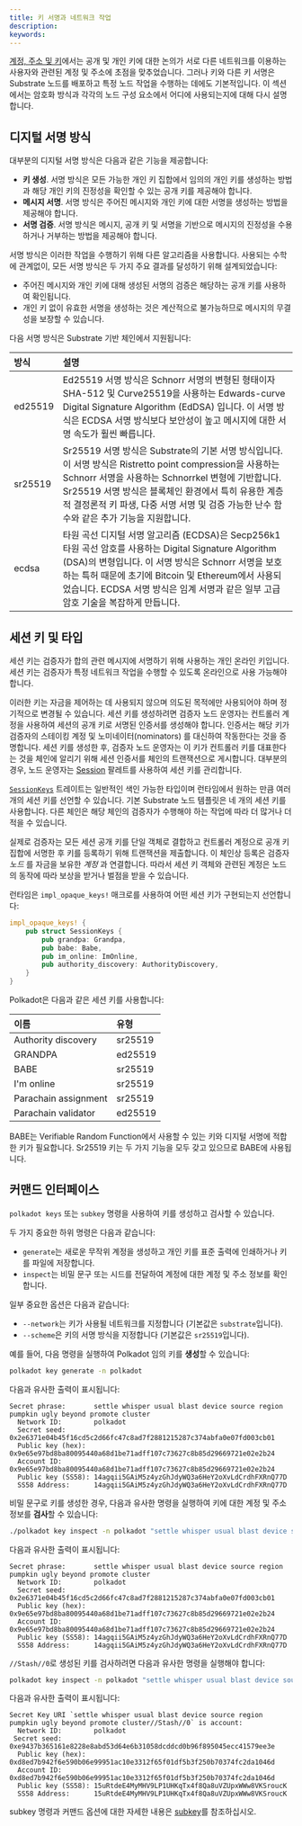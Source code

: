 ```yaml
---
title: 키 서명과 네트워크 작업
description:
keywords:
---
```


[계정, 주소 및 키](/learn/accounts-addresses-keys/)에서는 공개 및 개인 키에 대한 논의가 서로 다른 네트워크를 이용하는 사용자와 관련된 계정 및 주소에 초점을 맞추었습니다.
그러나 키와 다른 키 서명은 Substrate 노드를 배포하고 특정 노드 작업을 수행하는 데에도 기본적입니다.
이 섹션에서는 암호화 방식과 각각의 노드 구성 요소에서 어디에 사용되는지에 대해 다시 설명합니다.

## 디지털 서명 방식

대부분의 디지털 서명 방식은 다음과 같은 기능을 제공합니다:

- **키 생성**. 서명 방식은 모든 가능한 개인 키 집합에서 임의의 개인 키를 생성하는 방법과 해당 개인 키의 진정성을 확인할 수 있는 공개 키를 제공해야 합니다.
- **메시지 서명**. 서명 방식은 주어진 메시지와 개인 키에 대한 서명을 생성하는 방법을 제공해야 합니다.
- **서명 검증**. 서명 방식은 메시지, 공개 키 및 서명을 기반으로 메시지의 진정성을 수용하거나 거부하는 방법을 제공해야 합니다.

서명 방식은 이러한 작업을 수행하기 위해 다른 알고리즘을 사용합니다.
사용되는 수학에 관계없이, 모든 서명 방식은 두 가지 주요 결과를 달성하기 위해 설계되었습니다:

- 주어진 메시지와 개인 키에 대해 생성된 서명의 검증은 해당하는 공개 키를 사용하여 확인됩니다.
- 개인 키 없이 유효한 서명을 생성하는 것은 계산적으로 불가능하므로 메시지의 무결성을 보장할 수 있습니다. 

다음 서명 방식은 Substrate 기반 체인에서 지원됩니다:

| 방식    | 설명                                                                                                                                                                                                                                                                                                                                                                                                                                                                                                      |
| :------ | :--------------------------------------------------------------------------------------------------------------------------------------------------------------------------------------------------------------------------------------------------------------------------------------------------------------------------------------------------------------------------------------------------------------------------------------------------------------------------------------------------- |
| ed25519 | Ed25519 서명 방식은 Schnorr 서명의 변형된 형태이자 SHA-512 및 Curve25519을 사용하는 Edwards-curve Digital Signature Algorithm (EdDSA) 입니다. 이 서명 방식은 ECDSA 서명 방식보다 보안성이 높고 메시지에 대한 서명 속도가 훨씬 빠릅니다.                                                                                                                                                                                                                                           |
| sr25519 | Sr25519 서명 방식은 Substrate의 기본 서명 방식입니다. 이 서명 방식은 Ristretto point compression을 사용하는 Schnorr 서명을 사용하는 Schnorrkel 변형에 기반합니다. Sr25519 서명 방식은 블록체인 환경에서 특히 유용한 계층적 결정론적 키 파생, 다중 서명 서명 및 검증 가능한 난수 함수와 같은 추가 기능을 지원합니다.                                                                                                                                                                 |
| ecdsa   | 타원 곡선 디지털 서명 알고리즘 (ECDSA)은 Secp256k1 타원 곡선 암호를 사용하는 Digital Signature Algorithm (DSA)의 변형입니다. 이 서명 방식은 Schnorr 서명을 보호하는 특허 때문에 초기에 Bitcoin 및 Ethereum에서 사용되었습니다. ECDSA 서명 방식은 임계 서명과 같은 일부 고급 암호 기술을 복잡하게 만듭니다.                                                                                                                                                 |

## 세션 키 및 타입

세션 키는 검증자가 합의 관련 메시지에 서명하기 위해 사용하는 개인 온라인 키입니다.
세션 키는 검증자가 특정 네트워크 작업을 수행할 수 있도록 온라인으로 사용 가능해야 합니다.

이러한 키는 자금을 제어하는 데 사용되지 않으며 의도된 목적에만 사용되어야 하며
정기적으로 변경될 수 있습니다.
세션 키를 생성하려면 검증자 노드 운영자는 컨트롤러 계정을 사용하여 세션의 공개 키로 서명된 인증서를 생성해야 합니다.
인증서는 해당 키가 검증자의 스테이킹 계정 및 노미네이터(nominators) 를 대신하여 작동한다는 것을 증명합니다.
세션 키를 생성한 후, 검증자 노드 운영자는 이 키가 컨트롤러 키를 대표한다는 것을 체인에 알리기 위해 세션 인증서를 체인의 트랜잭션으로 게시합니다.
대부분의 경우, 노드 운영자는 [Session](https://paritytech.github.io/substrate/master/pallet_session/index.html) 팔레트를 사용하여 세션 키를 관리합니다.

[`SessionKeys`](https://paritytech.github.io/substrate/master/sp_session/index.html)
트레이트는 일반적인 색인 가능한 타입이며 런타임에서 원하는 만큼 여러 개의 세션 키를 선언할 수 있습니다.
기본 Substrate 노드 템플릿은 네 개의 세션 키를 사용합니다.
다른 체인은 해당 체인의 검증자가 수행해야 하는 작업에 따라 더 많거나 더 적을 수 있습니다.

실제로 검증자는 모든 세션 공개 키를 단일 객체로 결합하고 컨트롤러 계정으로 공개 키 집합에 서명한 후 키를 등록하기 위해 트랜잭션을 제출합니다.
이 체인상 등록은 검증자 _노드_ 를 자금을 보유한 _계정_ 과 연결합니다.
따라서 세션 키 객체와 관련된 계정은 노드의 동작에 따라 보상을 받거나 벌점을 받을 수 있습니다.

런타임은 `impl_opaque_keys!` 매크로를 사용하여 어떤 세션 키가 구현되는지 선언합니다:

```rust
impl_opaque_keys! {
    pub struct SessionKeys {
        pub grandpa: Grandpa,
        pub babe: Babe,
        pub im_online: ImOnline,
        pub authority_discovery: AuthorityDiscovery,
    }
}
```

Polkadot은 다음과 같은 세션 키를 사용합니다:

| 이름                 | 유형    |
| :------------------- | :------ |
| Authority discovery  | sr25519 |
| GRANDPA              | ed25519 |
| BABE                 | sr25519 |
| I'm online           | sr25519 |
| Parachain assignment | sr25519 |
| Parachain validator  | ed25519 |

BABE는 Verifiable Random Function에서 사용할 수 있는 키와 디지털 서명에 적합한 키가 필요합니다.
Sr25519 키는 두 가지 기능을 모두 갖고 있으므로 BABE에 사용됩니다.

## 커맨드 인터페이스

`polkadot keys` 또는 `subkey` 명령을 사용하여 키를 생성하고 검사할 수 있습니다.

두 가지 중요한 하위 명령은 다음과 같습니다:

- `generate`는 새로운 무작위 계정을 생성하고 개인 키를 표준 출력에 인쇄하거나 키를 파일에 저장합니다.
- `inspect`는 비밀 문구 또는 시드를 전달하여 계정에 대한 계정 및 주소 정보를 확인합니다.

일부 중요한 옵션은 다음과 같습니다:

- `--network`는 키가 사용될 네트워크를 지정합니다 (기본값은 `substrate`입니다).
- `--scheme`은 키의 서명 방식을 지정합니다 (기본값은 `sr25519`입니다).

예를 들어, 다음 명령을 실행하여 Polkadot 임의 키를 **생성**할 수 있습니다:

```bash
polkadot key generate -n polkadot
```

다음과 유사한 출력이 표시됩니다:

```text
Secret phrase:       settle whisper usual blast device source region pumpkin ugly beyond promote cluster
  Network ID:        polkadot
  Secret seed:       0x2e6371e04b45f16cd5c2d66fc47c8ad7f2881215287c374abfa0e07fd003cb01
  Public key (hex):  0x9e65e97bd8ba80095440a68d1be71adff107c73627c8b85d29669721e02e2b24
  Account ID:        0x9e65e97bd8ba80095440a68d1be71adff107c73627c8b85d29669721e02e2b24
  Public key (SS58): 14agqii5GAiM5z4yzGhJdyWQ3a6HeY2oXvLdCrdhFXRnQ77D
  SS58 Address:      14agqii5GAiM5z4yzGhJdyWQ3a6HeY2oXvLdCrdhFXRnQ77D
```

비밀 문구로 키를 생성한 경우, 다음과 유사한 명령을 실행하여 키에 대한 계정 및 주소 정보를 **검사**할 수 있습니다:

```bash
./polkadot key inspect -n polkadot "settle whisper usual blast device source region pumpkin ugly beyond promote cluster"
```

다음과 유사한 출력이 표시됩니다:

```text
Secret phrase:       settle whisper usual blast device source region pumpkin ugly beyond promote cluster
  Network ID:        polkadot
  Secret seed:       0x2e6371e04b45f16cd5c2d66fc47c8ad7f2881215287c374abfa0e07fd003cb01
  Public key (hex):  0x9e65e97bd8ba80095440a68d1be71adff107c73627c8b85d29669721e02e2b24
  Account ID:        0x9e65e97bd8ba80095440a68d1be71adff107c73627c8b85d29669721e02e2b24
  Public key (SS58): 14agqii5GAiM5z4yzGhJdyWQ3a6HeY2oXvLdCrdhFXRnQ77D
  SS58 Address:      14agqii5GAiM5z4yzGhJdyWQ3a6HeY2oXvLdCrdhFXRnQ77D
```

`//Stash//0`로 생성된 키를 검사하려면 다음과 유사한 명령을 실행해야 합니다:

```bash
polkadot key inspect -n polkadot "settle whisper usual blast device source region pumpkin ugly beyond promote cluster//Stash//0"
```

다음과 유사한 출력이 표시됩니다:

```text
Secret Key URI `settle whisper usual blast device source region pumpkin ugly beyond promote cluster//Stash//0` is account:
  Network ID:        polkadot
 Secret seed:       0xe9437b365161e8228e8abd53d64e6b31058dcddcd0b96f895045ecc41579ee3e
  Public key (hex):  0xd8ed7b942f6e590b06e99951ac10e3312f65f01df5b3f250b70374fc2da1046d
  Account ID:        0xd8ed7b942f6e590b06e99951ac10e3312f65f01df5b3f250b70374fc2da1046d
  Public key (SS58): 15uRtdeE4MyMHV9LP1UHKqTx4f8Qa8uVZUpxWWw8VKSroucK
  SS58 Address:      15uRtdeE4MyMHV9LP1UHKqTx4f8Qa8uVZUpxWWw8VKSroucK
```

subkey 명령과 커맨드 옵션에 대한 자세한 내용은 [subkey](/reference/command-line-tools/subkey/)를 참조하십시오.